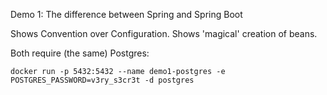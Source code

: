 Demo 1: The difference between Spring and Spring Boot

Shows Convention over Configuration.
Shows 'magical' creation of beans.

Both require (the same) Postgres:

`docker run -p 5432:5432 --name demo1-postgres -e POSTGRES_PASSWORD=v3ry_s3cr3t -d postgres`

